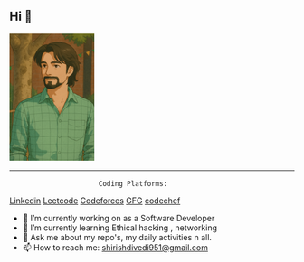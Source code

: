 ## Hi 👋

![My Animation](https://github.com/shirishdwivedi27/shirishdwivedi27/blob/main/ChatGPT%20Image%20Apr%2016%2C%202025%2C%2006_12_15%20PM.png)

_________________________________________________________________________________________________________________________________________________________
                          Coding Platforms:

[Linkedin](https://www.linkedin.com/in/shirish-dwivedi-8975131a0/)     [Leetcode](https://leetcode.com/u/shirish27/)     [Codeforces](https://codeforces.com/profile/shirish27)      [GFG](https://www.geeksforgeeks.org/user/shirish27/)    [codechef](https://www.codechef.com/users/shirish27)




- 🔭 I’m currently working on as a Software Developer
- 🌱 I’m currently learning Ethical hacking , networking
- 💬 Ask me about my repo's, my daily activities n all.
- 📫 How to reach me: shirishdivedi951@gmail.com



<!--
**shirishdwivedi27/shirishdwivedi27** is a ✨ _special_ ✨ repository because its `README.md` (this file) appears on your GitHub profile.

Here are some ideas to get you started:

- 🔭 I’m currently working on as a Software Developer
- 🌱 I’m currently learning Ethical hacking , networking
- 💬 Ask me about my repo's, my daily activities n all.
- 📫 How to reach me: shirishdivedi951@gmail.com
- 😄 Pronouns: HAHA HUHU
- ⚡ Fun fact: 
-->
